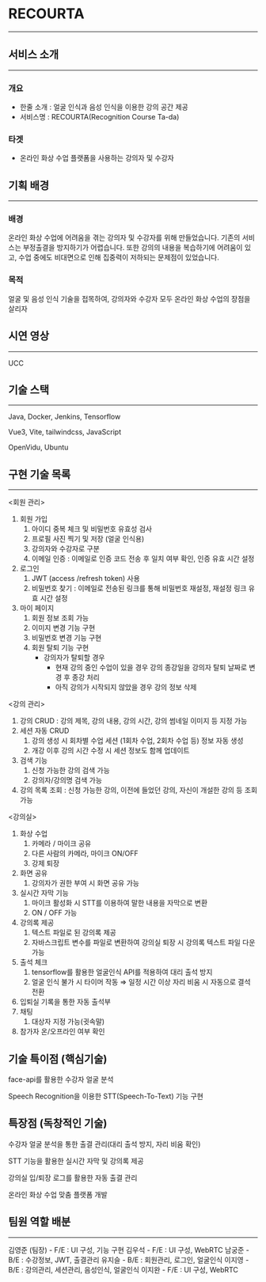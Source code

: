 # RECOURTA 
---
## 서비스 소개
---

### 개요
- 한줄 소개 : 얼굴 인식과 음성 인식을 이용한 강의 공간 제공
- 서비스명 : RECOURTA(Recognition Course Ta-da)

### 타겟
- 온라인 화상 수업 플랫폼을 사용하는 강의자 및 수강자

## 기획 배경
---
### 배경
온라인 화상 수업에 어려움을 겪는 강의자 및 수강자를 위해 만들었습니다. 기존의 서비스는 부정출결을 방지하기가 어렵습니다.
또한 강의의 내용을 복습하기에 어려움이 있고, 수업 중에도 비대면으로 인해 집중력이 저하되는 문제점이 있었습니다.

### 목적
얼굴 및 음성 인식 기술을 접목하여, 강의자와 수강자 모두 온라인 화상 수업의 장점을 살리자

## 시연 영상
---
 UCC

## 기술 스택
---
Java, Docker, Jenkins, Tensorflow

Vue3, Vite, tailwindcss, JavaScript

OpenVidu, Ubuntu

## 구현 기술 목록
---
<회원 관리>

1. 회원 가입
    1. 아이디 중복 체크 및 비밀번호 유효성 검사
    2. 프로필 사진 찍기 및 저장 (얼굴 인식용)
    3. 강의자와 수강자로 구분
    4. 이메일 인증 : 이메일로 인증 코드 전송 후 일치 여부 확인, 인증 유효 시간 설정
2. 로그인
    1. JWT (access /refresh token) 사용
    2. 비밀번호 찾기 : 이메일로 전송된 링크를 통해 비밀번호 재설정, 재설정 링크 유효 시간 설정
3. 마이 페이지
    1. 회원 정보 조회 가능
    2. 이미지 변경 기능 구현
    3. 비밀번호 변경 기능 구현
    4. 회원 탈퇴 기능 구현
        - 강의자가 탈퇴할 경우
            - 현재 강의 중인 수업이 있을 경우 강의 종강일을 강의자 탈퇴 날짜로 변경 후 종강 처리
            - 아직 강의가 시작되지 않았을 경우 강의 정보 삭제

<강의 관리>

1. 강의 CRUD : 강의 제목, 강의 내용, 강의 시간, 강의 썸네일 이미지 등 지정 가능
2. 세션 자동 CRUD 
    1. 강의 생성 시 회차별 수업 세션 (1회차 수업, 2회차 수업 등) 정보 자동 생성
    2. 개강 이후 강의 시간 수정 시 세션 정보도 함께 업데이트
3. 검색 기능 
    1. 신청 가능한 강의 검색 가능 
    2. 강의자/강의명 검색 가능
4. 강의 목록 조회 : 신청 가능한 강의, 이전에 들었던 강의, 자신이 개설한 강의 등 조회 가능

<강의실>

1. 화상 수업
    1. 카메라 / 마이크 공유
    2. 다른 사람의 카메라, 마이크 ON/OFF
    3. 강제 퇴장
2. 화면 공유
    1. 강의자가 권한 부여 시 화면 공유 가능
3. 실시간 자막 기능
    1. 마이크 활성화 시 STT를 이용하여 말한 내용을 자막으로 변환
    2. ON / OFF 가능
4. 강의록 제공
    1. 텍스트 파일로 된 강의록 제공
    2. 자바스크립트 변수를 파일로 변환하여 강의실 퇴장 시 강의록 텍스트 파일 다운 가능
5. 출석 체크
    1. tensorflow를 활용한 얼굴인식 API를 적용하여 대리 출석 방지
    2. 얼굴 인식 불가 시 타이머 작동 ⇒ 일정 시간 이상 자리 비움 시 자동으로 결석 전환
6. 입퇴실 기록을 통한 자동 출석부
7. 채팅
    1. 대상자 지정 가능(귓속말)
8. 참가자 온/오프라인 여부 확인

## 기술 특이점 (핵심기술)

face-api를 활용한 수강자 얼굴 분석

Speech Recognition을 이용한 STT(Speech-To-Text) 기능 구현

## 특장점 (독창적인 기술)

수강자 얼굴 분석을 통한 출결 관리(대리 출석 방지, 자리 비움 확인)

STT 기능을 활용한 실시간 자막 및 강의록 제공

강의실 입/퇴장 로그를 활용한 자동 출결 관리

온라인 화상 수업 맞춤 플랫폼 개발

## 팀원 역할 배분
---
김영준 (팀장) - F/E : UI 구성, 기능 구현
김우석 - F/E : UI 구성, WebRTC
남궁준 - B/E : 수강정보, JWT, 출결관리
유지슬 - B/E : 회원관리, 로그인, 얼굴인식
이지영 - B/E : 강의관리, 세션관리, 
음성인식, 얼굴인식
이지완 - F/E : UI 구성, WebRTC

